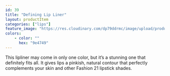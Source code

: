 ```yaml
---
id: 39
title: "Defining Lip Liner"
layout: productItem
categories: ["lips"]
feature_image: "https://res.cloudinary.com/dp79ddrmc/image/upload/products/definingLipLiner.jpg"
colors:
    - color: ""
      hex: "9e4749"
---
```

This lipliner may come in only one color, but it’s a stunning one that definitely fits all. It gives lips a pinkish, natural contour that perfectly complements your skin and other Fashion 21 lipstick shades.